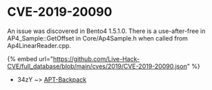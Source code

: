 # CVE-2019-20090

An issue was discovered in Bento4 1.5.1.0. There is a use-after-free in AP4_Sample::GetOffset in Core/Ap4Sample.h when called from Ap4LinearReader.cpp.

{% embed url="https://github.com/Live-Hack-CVE/full_database/blob/main/cves/2019/CVE-2019-20090.json" %}


* 34zY ~> [APT-Backpack](https://zeste.alice-snow.ru/2019/database/cve-2019-20090/apt-backpack-34zy)